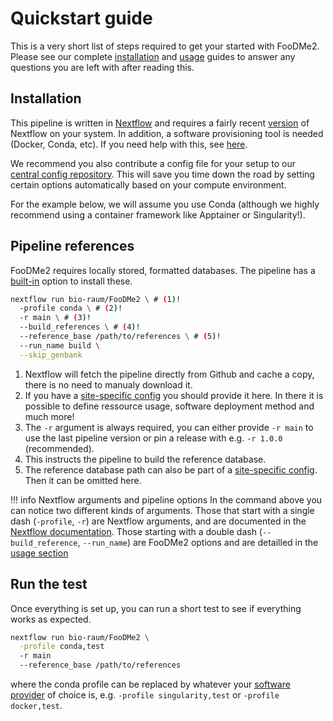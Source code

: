 # Quickstart guide

This is a very short list of steps required to get your started with FooDMe2. Please see our complete [installation](installation.md) and [usage](usage.md) guides to answer any questions you are left with after reading this. 

## Installation

This pipeline is written in [Nextflow](https://nextflow.io/) and requires a fairly recent [version](https://github.com/nextflow-io/nextflow/releases) of Nextflow on your system. In addition, a software provisioning tool is needed (Docker, Conda, etc). If you need help with this, see [here](https://github.com/bio-raum/nf-configs/blob/main/doc/installation.md).

We recommend you also contribute a config file for your setup to our [central config repository](https://github.com/bio-raum/nf-configs/blob/main/doc/config.md). This will save you time down the road by setting certain options automatically based on your compute environment. 

For the example below, we will assume you use Conda (although we highly recommend using a container framework like Apptainer or Singularity!).

## Pipeline references

FooDMe2 requires locally stored, formatted databases. The pipeline has a [built-in](installation.md#installing-the-references) option to install these. 

``` bash
nextflow run bio-raum/FooDMe2 \ # (1)!
  -profile conda \ # (2)!
  -r main \ # (3)!
  --build_references \ # (4)!
  --reference_base /path/to/references \ # (5)!
  --run_name build \
  --skip_genbank
```

1.  Nextflow will fetch the pipeline directly from Github and cache a copy, there is no need to manualy download it.
2.  If you have a [site-specific config]((https://github.com/bio-raum/nf-configs/blob/main/doc/config.md)) you should provide it here. In there it is possible to define ressource usage, software deployment method and much more!
3.  The `-r` argument is always required, you can either provide `-r main` to use the last pipeline version or pin a release with e.g. `-r 1.0.0` (recommended).
4.  This instructs the pipeline to build the reference database.
5. The reference database path can also be part of a [site-specific config]((https://github.com/bio-raum/nf-configs/blob/main/doc/config.md)). Then it can be omitted here.


!!! info Nextflow arguments and pipeline options
    In the command above you can notice two different kinds of arguments.
    Those that start with a single dash (`-profile`, `-r`) are Nextflow arguments, and are documented in the [Nextflow documentation](https://www.nextflow.io/docs/latest/cli.html). Those starting with a double dash (`--build_reference`, `--run_name`) are FooDMe2 options and are detailled in the [usage section](usage.md)


## Run the test

Once everything is set up, you can run a short test to see if everything works as expected. 

``` bash
nextflow run bio-raum/FooDMe2 \
  -profile conda,test 
  -r main 
  --reference_base /path/to/references
```

where the conda profile can be replaced by whatever your [software provider](usage.md#running-the-pipeline) of choice is, e.g. `-profile singularity,test` or `-profile docker,test`.
